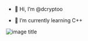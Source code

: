 - 👋 Hi, I’m @dcryptoo

- 🌱 I’m currently learning C++

![image title](https://rushter.com/counter.svg)
